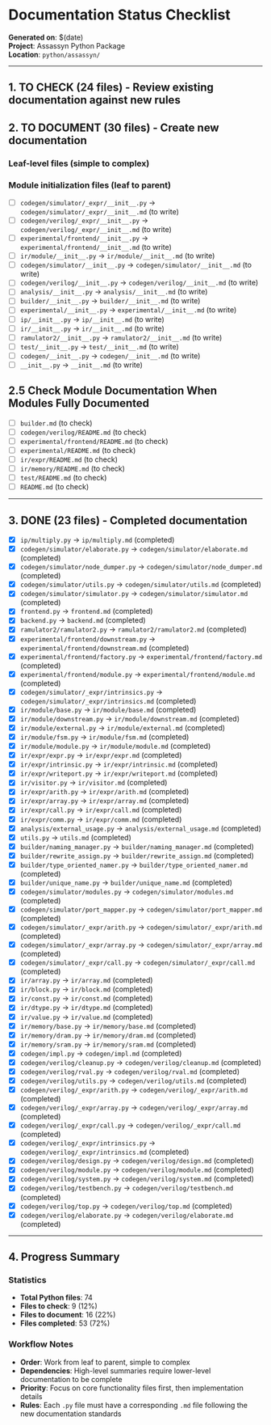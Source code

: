 # Documentation Status Checklist

**Generated on**: $(date)  
**Project**: Assassyn Python Package  
**Location**: `python/assassyn/`

---

## 1. TO CHECK (24 files) - Review existing documentation against new rules

## 2. TO DOCUMENT (30 files) - Create new documentation

### Leaf-level files (simple to complex)

### Module initialization files (leaf to parent)
- [ ] `codegen/simulator/_expr/__init__.py` → `codegen/simulator/_expr/__init__.md` (to write)
- [ ] `codegen/verilog/_expr/__init__.py` → `codegen/verilog/_expr/__init__.md` (to write)
- [ ] `experimental/frontend/__init__.py` → `experimental/frontend/__init__.md` (to write)
- [ ] `ir/module/__init__.py` → `ir/module/__init__.md` (to write)
- [ ] `codegen/simulator/__init__.py` → `codegen/simulator/__init__.md` (to write)
- [ ] `codegen/verilog/__init__.py` → `codegen/verilog/__init__.md` (to write)
- [ ] `analysis/__init__.py` → `analysis/__init__.md` (to write)
- [ ] `builder/__init__.py` → `builder/__init__.md` (to write)
- [ ] `experimental/__init__.py` → `experimental/__init__.md` (to write)
- [ ] `ip/__init__.py` → `ip/__init__.md` (to write)
- [ ] `ir/__init__.py` → `ir/__init__.md` (to write)
- [ ] `ramulator2/__init__.py` → `ramulator2/__init__.md` (to write)
- [ ] `test/__init__.py` → `test/__init__.md` (to write)
- [ ] `codegen/__init__.py` → `codegen/__init__.md` (to write)
- [ ] `__init__.py` → `__init__.md` (to write)

## 2.5 Check Module Documentation When Modules Fully Documented

- [ ] `builder.md` (to check)
- [ ] `codegen/verilog/README.md` (to check)
- [ ] `experimental/frontend/README.md` (to check)
- [ ] `experimental/README.md` (to check)
- [ ] `ir/expr/README.md` (to check)
- [ ] `ir/memory/README.md` (to check)
- [ ] `test/README.md` (to check)
- [ ] `README.md` (to check)

---

## 3. DONE (23 files) - Completed documentation

- [x] `ip/multiply.py` → `ip/multiply.md` (completed)
- [x] `codegen/simulator/elaborate.py` → `codegen/simulator/elaborate.md` (completed)
- [x] `codegen/simulator/node_dumper.py` → `codegen/simulator/node_dumper.md` (completed)
- [x] `codegen/simulator/utils.py` → `codegen/simulator/utils.md` (completed)
- [x] `codegen/simulator/simulator.py` → `codegen/simulator/simulator.md` (completed)
- [x] `frontend.py` → `frontend.md` (completed)
- [x] `backend.py` → `backend.md` (completed)
- [x] `ramulator2/ramulator2.py` → `ramulator2/ramulator2.md` (completed)
- [x] `experimental/frontend/downstream.py` → `experimental/frontend/downstream.md` (completed)
- [x] `experimental/frontend/factory.py` → `experimental/frontend/factory.md` (completed)
- [x] `experimental/frontend/module.py` → `experimental/frontend/module.md` (completed)
- [x] `codegen/simulator/_expr/intrinsics.py` → `codegen/simulator/_expr/intrinsics.md` (completed)
- [x] `ir/module/base.py` → `ir/module/base.md` (completed)
- [x] `ir/module/downstream.py` → `ir/module/downstream.md` (completed)
- [x] `ir/module/external.py` → `ir/module/external.md` (completed)
- [x] `ir/module/fsm.py` → `ir/module/fsm.md` (completed)
- [x] `ir/module/module.py` → `ir/module/module.md` (completed)
- [x] `ir/expr/expr.py` → `ir/expr/expr.md` (completed)
- [x] `ir/expr/intrinsic.py` → `ir/expr/intrinsic.md` (completed)
- [x] `ir/expr/writeport.py` → `ir/expr/writeport.md` (completed)
- [x] `ir/visitor.py` → `ir/visitor.md` (completed)
- [x] `ir/expr/arith.py` → `ir/expr/arith.md` (completed)
- [x] `ir/expr/array.py` → `ir/expr/array.md` (completed)
- [x] `ir/expr/call.py` → `ir/expr/call.md` (completed)
- [x] `ir/expr/comm.py` → `ir/expr/comm.md` (completed)
- [x] `analysis/external_usage.py` → `analysis/external_usage.md` (completed)
- [x] `utils.py` → `utils.md` (completed)
- [x] `builder/naming_manager.py` → `builder/naming_manager.md` (completed)
- [x] `builder/rewrite_assign.py` → `builder/rewrite_assign.md` (completed)
- [x] `builder/type_oriented_namer.py` → `builder/type_oriented_namer.md` (completed)
- [x] `builder/unique_name.py` → `builder/unique_name.md` (completed)
- [x] `codegen/simulator/modules.py` → `codegen/simulator/modules.md` (completed)
- [x] `codegen/simulator/port_mapper.py` → `codegen/simulator/port_mapper.md` (completed)
- [x] `codegen/simulator/_expr/arith.py` → `codegen/simulator/_expr/arith.md` (completed)
- [x] `codegen/simulator/_expr/array.py` → `codegen/simulator/_expr/array.md` (completed)
- [x] `codegen/simulator/_expr/call.py` → `codegen/simulator/_expr/call.md` (completed)
- [x] `ir/array.py` → `ir/array.md` (completed)
- [x] `ir/block.py` → `ir/block.md` (completed)
- [x] `ir/const.py` → `ir/const.md` (completed)
- [x] `ir/dtype.py` → `ir/dtype.md` (completed)
- [x] `ir/value.py` → `ir/value.md` (completed)
- [x] `ir/memory/base.py` → `ir/memory/base.md` (completed)
- [x] `ir/memory/dram.py` → `ir/memory/dram.md` (completed)
- [x] `ir/memory/sram.py` → `ir/memory/sram.md` (completed)
- [x] `codegen/impl.py` → `codegen/impl.md` (completed)
- [x] `codegen/verilog/cleanup.py` → `codegen/verilog/cleanup.md` (completed)
- [x] `codegen/verilog/rval.py` → `codegen/verilog/rval.md` (completed)
- [x] `codegen/verilog/utils.py` → `codegen/verilog/utils.md` (completed)
- [x] `codegen/verilog/_expr/arith.py` → `codegen/verilog/_expr/arith.md` (completed)
- [x] `codegen/verilog/_expr/array.py` → `codegen/verilog/_expr/array.md` (completed)
- [x] `codegen/verilog/_expr/call.py` → `codegen/verilog/_expr/call.md` (completed)
- [x] `codegen/verilog/_expr/intrinsics.py` → `codegen/verilog/_expr/intrinsics.md` (completed)
- [x] `codegen/verilog/design.py` → `codegen/verilog/design.md` (completed)
- [x] `codegen/verilog/module.py` → `codegen/verilog/module.md` (completed)
- [x] `codegen/verilog/system.py` → `codegen/verilog/system.md` (completed)
- [x] `codegen/verilog/testbench.py` → `codegen/verilog/testbench.md` (completed)
- [x] `codegen/verilog/top.py` → `codegen/verilog/top.md` (completed)
- [x] `codegen/verilog/elaborate.py` → `codegen/verilog/elaborate.md` (completed)

---

## 4. Progress Summary

### Statistics
- **Total Python files**: 74
- **Files to check**: 9 (12%)
- **Files to document**: 16 (22%)
- **Files completed**: 53 (72%)

### Workflow Notes
- **Order**: Work from leaf to parent, simple to complex
- **Dependencies**: High-level summaries require lower-level documentation to be complete
- **Priority**: Focus on core functionality files first, then implementation details
- **Rules**: Each `.py` file must have a corresponding `.md` file following the new documentation standards
